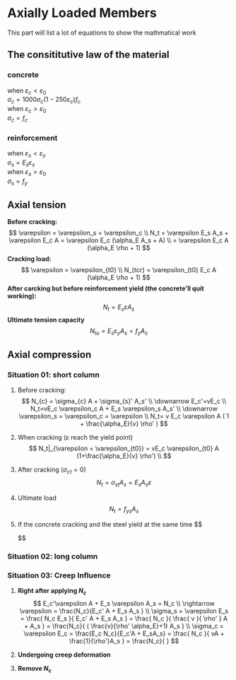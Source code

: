 # Axially Loaded Members
This part will list a lot of equations to show the mathmatical work
## The consititutive law of the material
### concrete
when $\varepsilon_c < \varepsilon_0$  
$\sigma_c = 1000 \sigma_c (1-250 \varepsilon_c) f_c$  
when $\varepsilon_c > \varepsilon_0$  
$\sigma_c = f_c$
### reinforcement
when $\varepsilon_s < \varepsilon_y$  
$\sigma_s = E_s \varepsilon_s$  
when $\varepsilon_s > \varepsilon_0$  
$\sigma_s = f_y$
## Axial tension
**Before cracking:**
$$
\varepsilon = \varepsilon_s = \varepsilon_c \\
N_t = \varepsilon E_s A_s + \varepsilon E_c A = \varepsilon E_c (\alpha_E A_s + A) \\
= \varepsilon E_c A (\alpha_E \rho + 1)
$$
**Cracking load:**
$$
\varepsilon = \varepsilon_{t0} \\
N_{tcr} = \varepsilon_{t0} E_c A (\alpha_E \rho + 1)
$$
**After carcking but before reinforcement yield (the concrete'll quit working):**
$$
N_t = E_s \varepsilon A_s
$$
**Ultimate tension capacity**
$$
N_{tu} = E_s \varepsilon_y A_s = f_y A_s
$$

## Axial compression
### Situation 01: short column
1.  Before cracking:
    $$
    N_{c} = \sigma_{c} A + \sigma_{s}' A_s' \\
    \downarrow E_c'=vE_c \\
    N_t=vE_c \varepsilon_c A + E_s \varepsilon_s A_s' \\
    \downarrow \varepsilon_s = \varepsilon_c = \varepsilon \\
    N_t= v E_c \varepsilon A ( 1 + \frac{\alpha_E}{v} \rho'  )
    $$
2.  When cracking ($\varepsilon$ reach the yield point) 
    $$
    N_t|_{\varepsilon = \varepsilon_{t0}} = vE_c \varepsilon_{t0} A (1+\frac{\alpha_E}{v} \rho') \\ 
    $$
3.  After cracking ($\sigma_{ct} = 0$)
    $$
    N_{t}=\sigma_{st} A_s =E_s A_s \varepsilon
    $$
4.  Ultimate load
    $$
    N_t = f_{ys} A_s
    $$
5. If the concrete cracking and the steel yield at the same time
   $$

   $$
### Situation 02: long column
### Situation 03: Creep Influence
1. **Right after applying $N_c$**
    $$
    E_c'\varepsilon A + E_s \varepsilon A_s = N_c \\
    \rightarrow \varepsilon = \frac{N_c}{E_c' A + E_s A_s } \\
    \sigma_s = \varepsilon E_s = \frac{ N_c E_s }{ E_c' A + E_s A_s } = \frac{ N_c }{ \frac{ v }{ \rho' } A + A_s } = \frac{N_c}{ ( \frac{v}{\rho' \alpha_E}+1) A_s } \\
    \sigma_c = \varepsilon E_c = \frac{E_c N_c}{E_c'A + E_sA_s} = \frac{ N_c }{ vA + \frac{1}{\rho'}A_s } = \frac{N_c}{  }  
    $$
 
2. **Undergoing creep deformation**
3. **Remove $N_c$**